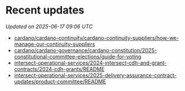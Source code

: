 # Recent updates

_Updated on 2025-06-17 09:06 UTC_

* [cardano/cardano-continuity/cardano-continuity-suppliers/how-we-manage-our-continuity-suppliers](https://docs.intersectmbo.org/cardano/cardano-continuity/cardano-continuity-suppliers/how-we-manage-our-continuity-suppliers)
* [cardano/cardano-governance/cardano-constitution/2025-constitutional-committee-elections/guide-for-voting](https://docs.intersectmbo.org/cardano/cardano-governance/cardano-constitution/2025-constitutional-committee-elections/guide-for-voting)
* [intersect-operational-services/2024-intersect-cdh-and-grant-contracts/2024-cdh-grants/README](https://docs.intersectmbo.org/intersect-operational-services/2024-intersect-cdh-and-grant-contracts/2024-cdh-grants/README)
* [intersect-operational-services/2025-delivery-assurance-contract-updates/product-committee/README](https://docs.intersectmbo.org/intersect-operational-services/2025-delivery-assurance-contract-updates/product-committee/README)
